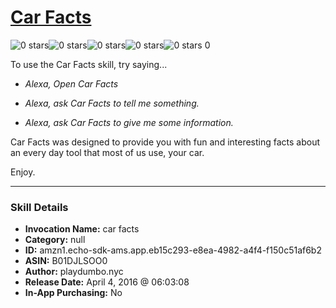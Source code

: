 # [Car Facts](http://alexa.amazon.com/#skills/amzn1.echo-sdk-ams.app.eb15c293-e8ea-4982-a4f4-f150c51af6b2)
![0 stars](../../images/ic_star_border_black_18dp_1x.png)![0 stars](../../images/ic_star_border_black_18dp_1x.png)![0 stars](../../images/ic_star_border_black_18dp_1x.png)![0 stars](../../images/ic_star_border_black_18dp_1x.png)![0 stars](../../images/ic_star_border_black_18dp_1x.png) 0

To use the Car Facts skill, try saying...

* *Alexa, Open Car Facts*

* *Alexa, ask Car Facts to tell me something.*

* *Alexa, ask Car Facts to give me some information.*

Car Facts was designed to provide you with fun and interesting facts about an every day tool that most of us use, your car. 

Enjoy.

***

### Skill Details

* **Invocation Name:** car facts
* **Category:** null
* **ID:** amzn1.echo-sdk-ams.app.eb15c293-e8ea-4982-a4f4-f150c51af6b2
* **ASIN:** B01DJLSOO0
* **Author:** playdumbo.nyc
* **Release Date:** April 4, 2016 @ 06:03:08
* **In-App Purchasing:** No
